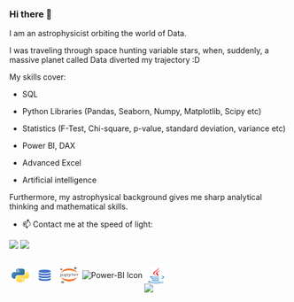 ### Hi there 🚀            

I am an astrophysicist orbiting the world of Data.

I was traveling through space hunting variable stars, when, suddenly, a massive planet called Data diverted my trajectory :D

My skills cover:

- SQL

- Python Libraries (Pandas, Seaborn, Numpy, Matplotlib, Scipy etc)

- Statistics (F-Test, Chi-square, p-value, standard deviation, variance etc)

- Power BI, DAX

- Advanced Excel

- Artificial intelligence

Furthermore, my astrophysical background gives me sharp analytical thinking and mathematical skills.

- 📫 Contact me at the speed of light:
<div> 
  <a href = "mailto:dielemendonca@gmail.com"><img src="https://img.shields.io/badge/Gmail-D14836?style=for-the-ba dge&logo=gmail&logoColor=white" target="_blank"></a>
  <a href="https://www.linkedin.com/in/andriele-mendon%C3%A7a-003b56167" target="_blank"><img src="https://img.shields.io/badge/-LinkedIn-%230077B5?style=for-the-badge&logo=linkedin&logoColor=white" target="_blank"></a>  
</div>

##

<div>
<img align="center" alt="Python Icon" height="30" width="40" src="https://raw.githubusercontent.com/devicons/devicon/master/icons/python/python-original.svg">
  <img align="center" alt="Sql Icon" height="30" width="40" src="https://raw.githubusercontent.com/github/explore/80688e429a7d4ef2fca1e82350fe8e3517d3494d/topics/sql/sql.png">
    <img align="center" alt="Jupyter-notebook Icon" height="30" width="40" src="https://raw.githubusercontent.com/github/explore/80688e429a7d4ef2fca1e82350fe8e3517d3494d/topics/jupyter-notebook/jupyter-notebook.png">
 <img align="center" alt="Power-BI Icon" height="30" width="40" src="https://github.com/microsoft/PowerBI-Icons/blob/main/PNG/Power-BI.png">
 <img align="center" alt="Java Icon" height="30" width="40" src="https://raw.githubusercontent.com/devicons/devicon/master/icons/java/java-original.svg">
 <div>
   
<div align="center">
  <a href="https://github.com/MDrica1">
  <img height="180em" src="https://github-readme-stats.vercel.app/api/top-langs/?username=MDrica1&layout=compact&langs_count=7&theme=dark"/>
</div>





<!--
**MDrica1/MDrica1** is a ✨ _special_ ✨ repository because its `README.md` (this file) appears on your GitHub profile.

Here are some ideas to get you started:

- 🔭 I recently graduated in Astrophysics, where I used computing in some disciplines and to complete my Final Paper, and now I'm looking to learn more about this universe and start a career transition. I've been taking courses and I've already collaborated on a mobile app development project.
- 🌱 I’m currently learning ...
- 👯 I’m looking to collaborate on collaborate on more projects to expand my knowledge in computing and start my new career project.
- 🤔 I’m looking for help with ...
- 💬 Ask me about ...
- 📫 How to reach me: https://www.linkedin.com/in/andriele-mendon%C3%A7a-003b56167
- 😄 Pronouns: ...
- ⚡ Fun fact: ...

<div align="center">
  <a href="https://github.com/MDrica1">
  <img height="180em" src="https://github-readme-stats.vercel.app/api?username=MDrica1&show_icons=true&theme=dark&include_all_commits=true&count_private=true"/>
  <img height="180em" src="https://github-readme-stats.vercel.app/api/top-langs/?username=MDrica1&layout=compact&langs_count=7&theme=dark"/>
</div>


  <img align="center" alt="Python Icon" height="30" width="40" src="https://raw.githubusercontent.com/devicons/devicon/master/icons/python/python-original.svg">
  <img align="center" alt="Sql Icon" height="30" width="40" src="https://raw.githubusercontent.com/github/explore/80688e429a7d4ef2fca1e82350fe8e3517d3494d/topics/sql/sql.png)">
  <img align="center" alt="Java Icon" height="30" width="40" src="https://raw.githubusercontent.com/devicons/devicon/master/icons/java/java-original.svg">
 
</div>


-->
